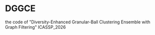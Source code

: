 # DGGCE
the code of "Diversity-Enhanced Granular-Ball Clustering Ensemble with Graph Filtering" ICASSP_2026
